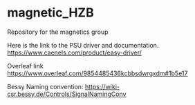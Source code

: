 # magnetic_HZB
Repository for the magnetics group

Here is the link to the PSU driver and documentation. 
https://www.caenels.com/product/easy-driver/

Overleaf link https://www.overleaf.com/9854485436kcbbsdwrgxdm#1b5e17

Bessy Naming convention: https://wiki-csr.bessy.de/Controls/SignalNamingConv